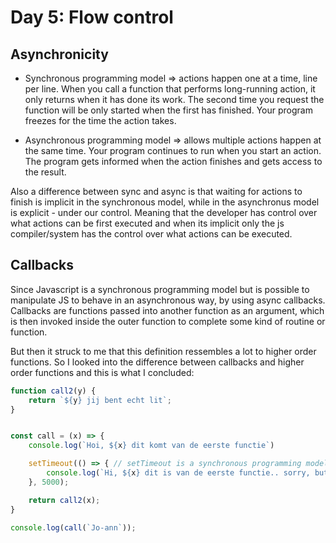 # Day 5: Flow control

## Asynchronicity

* Synchronous programming model => actions happen one at a time, line per line. When you call a function that performs long-running action, it only returns when it has done its work. The second time you request the function will be only started when the first has finished. Your program freezes for the time the action takes. 

* Asynchronous programming model => allows multiple actions happen at the same time. Your program continues to run when you start an action. The program gets informed when the action finishes and gets access to the result. 

Also a difference between sync and async is that waiting for actions to finish is implicit in the synchronous model, while in the asynchronus model is explicit - under our control. Meaning that the developer has control over what actions can be first executed and when its implicit only the js compiler/system has the control over what actions can be executed.

## Callbacks
Since Javascript is a synchronous programming model but is possible to manipulate JS to behave in an asynchronous way, by using async callbacks. Callbacks are functions passed into another function as an argument, which is then invoked inside the outer function to complete some kind of routine or function. 

But then it struck to me that this definition ressembles a lot to higher order functions. So I looked into the difference between callbacks and higher order functions and this is what I concluded: 

```javascript
function call2(y) {
    return `${y} jij bent echt lit`;
}


const call = (x) => {
    console.log(`Hoi, ${x} dit komt van de eerste functie`)

    setTimeout(() => { // setTimeout is a synchronous programming model
        console.log(`Hi, ${x} dit is van de eerste functie.. sorry, but better late than never :')`)
    }, 5000);

    return call2(x);
} 

console.log(call(`Jo-ann`));
```
